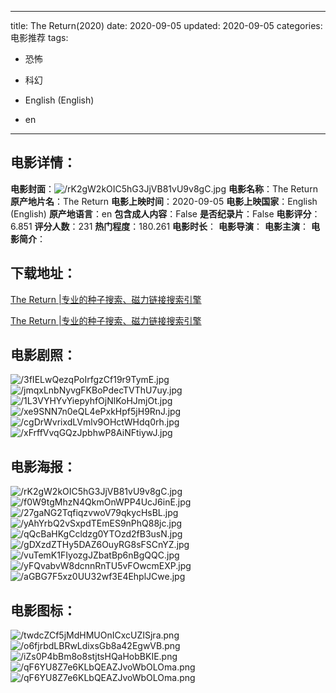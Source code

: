 
---
title: The Return(2020)
date: 2020-09-05
updated: 2020-09-05
categories: 电影推荐
tags:
- 恐怖
- 科幻

- English (English)
- en
---


> 

## **电影详情**：

**电影封面**：<img src="https://image.tmdb.org/t/p/w200/rK2gW2kOIC5hG3JjVB81vU9v8gC.jpg" alt="/rK2gW2kOIC5hG3JjVB81vU9v8gC.jpg" title="/rK2gW2kOIC5hG3JjVB81vU9v8gC.jpg">
**电影名称**：The Return
**原产地片名**：The Return
**电影上映时间**：2020-09-05
**电影上映国家**：English (English)
**原产地语言**：en
**包含成人内容**：False
**是否纪录片**：False
**电影评分**：6.851
**评分人数**：231
**热门程度**：180.261
**电影时长**：
**电影导演**：
**电影主演**：
**电影简介**：

## **下载地址**：
[The Return |专业的种子搜索、磁力链接搜索引擎](https://movie.amd794.com:2083/?search=The%20Return&ordering=&mode=match_phrase&page_size=10&page=1)

[The Return |专业的种子搜索、磁力链接搜索引擎](https://movie.amd794.com:2083/?search=The%20Return&ordering=&mode=match_phrase&page_size=10&page=1)
 

## **电影剧照**：
<img src="https://image.tmdb.org/t/p/original/3fIELwQezqPoIrfgzCf19r9TymE.jpg" alt="/3fIELwQezqPoIrfgzCf19r9TymE.jpg" title="/3fIELwQezqPoIrfgzCf19r9TymE.jpg"><img src="https://image.tmdb.org/t/p/original/jmqxLnbNyvgFKBoPdecTVThU7uy.jpg" alt="/jmqxLnbNyvgFKBoPdecTVThU7uy.jpg" title="/jmqxLnbNyvgFKBoPdecTVThU7uy.jpg"><img src="https://image.tmdb.org/t/p/original/1L3VYHYvYiepyhfOjNlKoHJmjOt.jpg" alt="/1L3VYHYvYiepyhfOjNlKoHJmjOt.jpg" title="/1L3VYHYvYiepyhfOjNlKoHJmjOt.jpg"><img src="https://image.tmdb.org/t/p/original/xe9SNN7n0eQL4ePxkHpf5jH9RnJ.jpg" alt="/xe9SNN7n0eQL4ePxkHpf5jH9RnJ.jpg" title="/xe9SNN7n0eQL4ePxkHpf5jH9RnJ.jpg"><img src="https://image.tmdb.org/t/p/original/cgDrWvrixdLVmlv9OHctWHdq0rh.jpg" alt="/cgDrWvrixdLVmlv9OHctWHdq0rh.jpg" title="/cgDrWvrixdLVmlv9OHctWHdq0rh.jpg"><img src="https://image.tmdb.org/t/p/original/xFrffVvqGQzJpbhwP8AiNFtiywJ.jpg" alt="/xFrffVvqGQzJpbhwP8AiNFtiywJ.jpg" title="/xFrffVvqGQzJpbhwP8AiNFtiywJ.jpg">

## **电影海报**：
<img src="https://image.tmdb.org/t/p/original/rK2gW2kOIC5hG3JjVB81vU9v8gC.jpg" alt="/rK2gW2kOIC5hG3JjVB81vU9v8gC.jpg" title="/rK2gW2kOIC5hG3JjVB81vU9v8gC.jpg"><img src="https://image.tmdb.org/t/p/original/f0W9tgMhzN4QkmOnWPP4UcJ6inE.jpg" alt="/f0W9tgMhzN4QkmOnWPP4UcJ6inE.jpg" title="/f0W9tgMhzN4QkmOnWPP4UcJ6inE.jpg"><img src="https://image.tmdb.org/t/p/original/27gaNG2TqfiqzvwoV79qkycHsBL.jpg" alt="/27gaNG2TqfiqzvwoV79qkycHsBL.jpg" title="/27gaNG2TqfiqzvwoV79qkycHsBL.jpg"><img src="https://image.tmdb.org/t/p/original/yAhYrbQ2vSxpdTEmES9nPhQ88jc.jpg" alt="/yAhYrbQ2vSxpdTEmES9nPhQ88jc.jpg" title="/yAhYrbQ2vSxpdTEmES9nPhQ88jc.jpg"><img src="https://image.tmdb.org/t/p/original/qQcBaHKgCcldzg0YTOzd2fB3usN.jpg" alt="/qQcBaHKgCcldzg0YTOzd2fB3usN.jpg" title="/qQcBaHKgCcldzg0YTOzd2fB3usN.jpg"><img src="https://image.tmdb.org/t/p/original/gDXzdZTHy5DAZ6OuyRG8sFSCnYZ.jpg" alt="/gDXzdZTHy5DAZ6OuyRG8sFSCnYZ.jpg" title="/gDXzdZTHy5DAZ6OuyRG8sFSCnYZ.jpg"><img src="https://image.tmdb.org/t/p/original/vuTemK1FIyozgJZbatBp6nBgQQC.jpg" alt="/vuTemK1FIyozgJZbatBp6nBgQQC.jpg" title="/vuTemK1FIyozgJZbatBp6nBgQQC.jpg"><img src="https://image.tmdb.org/t/p/original/yFQvabvW8dcnnRnTU5vFOwcmEXP.jpg" alt="/yFQvabvW8dcnnRnTU5vFOwcmEXP.jpg" title="/yFQvabvW8dcnnRnTU5vFOwcmEXP.jpg"><img src="https://image.tmdb.org/t/p/original/aGBG7F5xz0UU32wf3E4EhplJCwe.jpg" alt="/aGBG7F5xz0UU32wf3E4EhplJCwe.jpg" title="/aGBG7F5xz0UU32wf3E4EhplJCwe.jpg">

## **电影图标**：
<img src="https://image.tmdb.org/t/p/original/twdcZCf5jMdHMUOnICxcUZISjra.png" alt="/twdcZCf5jMdHMUOnICxcUZISjra.png" title="/twdcZCf5jMdHMUOnICxcUZISjra.png"><img src="https://image.tmdb.org/t/p/original/o6fjrbdLBRwLdixsGb8a42EgwVB.png" alt="/o6fjrbdLBRwLdixsGb8a42EgwVB.png" title="/o6fjrbdLBRwLdixsGb8a42EgwVB.png"><img src="https://image.tmdb.org/t/p/original/iZs0P4bBm8o8stjtsHQaHobBKIE.png" alt="/iZs0P4bBm8o8stjtsHQaHobBKIE.png" title="/iZs0P4bBm8o8stjtsHQaHobBKIE.png"><img src="https://image.tmdb.org/t/p/original/qF6YU8Z7e6KLbQEAZJvoWbOLOma.png" alt="/qF6YU8Z7e6KLbQEAZJvoWbOLOma.png" title="/qF6YU8Z7e6KLbQEAZJvoWbOLOma.png"><img src="https://image.tmdb.org/t/p/original/qF6YU8Z7e6KLbQEAZJvoWbOLOma.png" alt="/qF6YU8Z7e6KLbQEAZJvoWbOLOma.png" title="/qF6YU8Z7e6KLbQEAZJvoWbOLOma.png">
